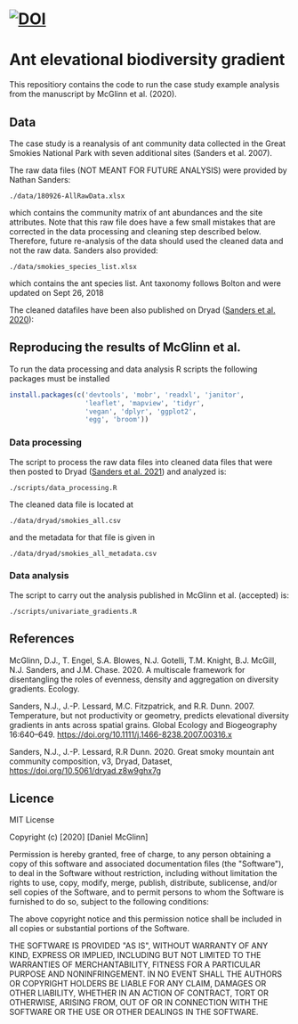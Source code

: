 [![DOI](https://zenodo.org/badge/DOI/10.5281/zenodo.4012570.svg)](https://doi.org/10.5281/zenodo.4012570)
============
# Ant elevational biodiversity gradient

This repositiory contains the code to run the case study example analysis from
the manuscript by McGlinn et al. (2020).

## Data

The case study is a reanalysis of ant community data collected in the Great
Smokies National Park with seven additional sites (Sanders et al. 2007).

The raw data files (NOT MEANT FOR FUTURE ANALYSIS) were provided by Nathan Sanders: 

`./data/180926-AllRawData.xlsx`

which contains the community matrix of ant abundances and the site attributes.
Note that this raw file does have a few small mistakes that are corrected
in the data processing and cleaning step described below. Therefore, future
re-analysis of the data should used the cleaned data and not the raw data. 
Sanders also provided: 

`./data/smokies_species_list.xlsx`

which contains the ant species list.
Ant taxonomy follows Bolton and were updated on Sept 26, 2018

The cleaned datafiles have been also published on Dryad ([Sanders et al.
2020](https://doi.org/10.5061/dryad.z8w9ghx7g)):


## Reproducing the results of McGlinn et al. 

To run the data processing and data analysis R scripts the following 
packages must be installed

```r
install.packages(c('devtools', 'mobr', 'readxl', 'janitor', 
                   'leaflet', 'mapview', 'tidyr',
                   'vegan', 'dplyr', 'ggplot2', 
                   'egg', 'broom'))
```

### Data processing 

The script to process the raw data files into cleaned data files that were then 
posted to Dryad ([Sanders et al. 2021](https://doi.org/10.5061/dryad.z8w9ghx7g))
and analyzed is:
 
`./scripts/data_processing.R`

The cleaned data file is located at 

`./data/dryad/smokies_all.csv`

and the metadata for that file is given in

`./data/dryad/smokies_all_metadata.csv`

### Data analysis

The script to carry out the analysis published in McGlinn et al. (accepted) is:

`./scripts/univariate_gradients.R`

## References

McGlinn, D.J., T. Engel, S.A. Blowes, N.J. Gotelli, T.M. Knight, B.J. McGill,
N.J. Sanders, and J.M. Chase. 2020. A multiscale framework for disentangling the
roles of evenness, density and aggregation on diversity gradients. Ecology.

Sanders, N.J., J.-P. Lessard, M.C. Fitzpatrick, and R.R. Dunn. 2007.
Temperature, but not productivity or geometry, predicts elevational diversity
gradients in ants across spatial grains. Global Ecology and Biogeography
16:640–649. https://doi.org/10.1111/j.1466-8238.2007.00316.x

Sanders, N.J., J.-P. Lessard, R.R Dunn. 2020. Great smoky
mountain ant community composition, v3, Dryad, Dataset,
https://doi.org/10.5061/dryad.z8w9ghx7g


## Licence 

MIT License

Copyright (c) [2020] [Daniel McGlinn]

Permission is hereby granted, free of charge, to any person obtaining a copy
of this software and associated documentation files (the "Software"), to deal
in the Software without restriction, including without limitation the rights
to use, copy, modify, merge, publish, distribute, sublicense, and/or sell
copies of the Software, and to permit persons to whom the Software is
furnished to do so, subject to the following conditions:

The above copyright notice and this permission notice shall be included in all
copies or substantial portions of the Software.

THE SOFTWARE IS PROVIDED "AS IS", WITHOUT WARRANTY OF ANY KIND, EXPRESS OR
IMPLIED, INCLUDING BUT NOT LIMITED TO THE WARRANTIES OF MERCHANTABILITY,
FITNESS FOR A PARTICULAR PURPOSE AND NONINFRINGEMENT. IN NO EVENT SHALL THE
AUTHORS OR COPYRIGHT HOLDERS BE LIABLE FOR ANY CLAIM, DAMAGES OR OTHER
LIABILITY, WHETHER IN AN ACTION OF CONTRACT, TORT OR OTHERWISE, ARISING FROM,
OUT OF OR IN CONNECTION WITH THE SOFTWARE OR THE USE OR OTHER DEALINGS IN THE
SOFTWARE.
